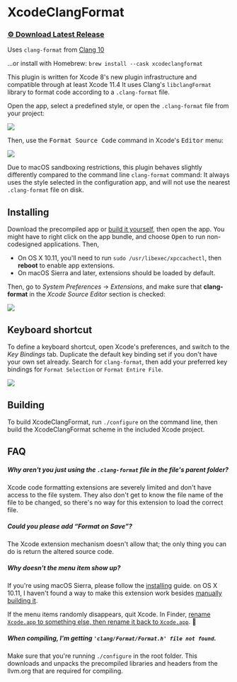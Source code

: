 # XcodeClangFormat

### [⚙ Download Latest Release](https://github.com/mapbox/XcodeClangFormat/releases/latest)
Uses `clang-format` from [Clang 10](https://releases.llvm.org/10.0.0/tools/clang/docs/ClangFormat.html)

...or install with Homebrew: `brew install --cask xcodeclangformat`

This plugin is written for Xcode 8's new plugin infrastructure and compatible through at least Xcode 11.4 It uses Clang's `libclangFormat` library to format code according to a `.clang-format` file.

Open the app, select a predefined style, or open the `.clang-format` file from your project:

![](screenshot-config.png)

Then, use the <kbd>Format Source Code</kbd> command in Xcode's <kbd>Editor</kbd> menu:

![](screenshot-format.png)

Due to macOS sandboxing restrictions, this plugin behaves slightly differently compared to the command line `clang-format` command: It always uses the style selected in the configuration app, and will not use the nearest `.clang-format` file on disk.


## Installing

Download the precompiled app or [build it yourself](#building), then open the app. You might have to right click on the app bundle, and choose <kbd>Open</kbd> to run non-codesigned applications. Then,

* On OS X 10.11, you'll need to run `sudo /usr/libexec/xpccachectl`, then **reboot** to enable app extensions.
* On macOS Sierra and later, extensions should be loaded by default.

Then, go to *System Preferences* → *Extensions*, and make sure that **clang-format** in the *Xcode Source Editor* section is checked:

![](screenshot-extensions.png)


## Keyboard shortcut

To define a keyboard shortcut, open Xcode's preferences, and switch to the *Key Bindings* tab. Duplicate the default key binding set if you don't have your own set already. Search for `clang-format`, then add your preferred key bindings for `Format Selection` or `Format Entire File`.

![](screenshot-shortcut.png)


## Building

To build XcodeClangFormat, run `./configure` on the command line, then build the XcodeClangFormat scheme in the included Xcode project.


## FAQ

##### Why aren't you just using the `.clang-format` file in the file's parent folder?
Xcode code formatting extensions are severely limited and don't have access to the file system. They also don't get to know the file name of the file to be changed, so there's no way for this extension to load the correct file.

##### Could you please add “Format on Save”?
The Xcode extension mechanism doesn't allow that; the only thing you can do is return the altered source code.

##### Why doesn't the menu item show up?
If you're using macOS Sierra, please follow the [installing](#installing) guide. on OS X 10.11, I haven't found a way to make this extension work besides [manually building it](#building).

If the menu items randomly disappears, quit Xcode. In Finder, [rename `Xcode.app` to something else, then rename it back to `Xcode.app`](https://stackoverflow.com/a/48893833). 🤯

##### When compiling, I'm getting `'clang/Format/Format.h' file not found`.
Make sure that you're running `./configure` in the root folder. This downloads and unpacks the precompiled libraries and headers from the llvm.org that are required for compiling.
